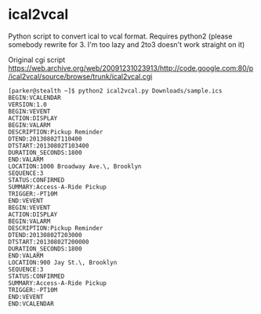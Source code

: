 # ical2vcal
Python script to convert ical to vcal format. Requires python2 (please somebody rewrite for 3. I'm too lazy and 2to3 doesn't work straight on it)

Original cgi script https://web.archive.org/web/20091231023913/http://code.google.com:80/p/ical2vcal/source/browse/trunk/ical2vcal.cgi

````
[parker@stealth ~]$ python2 ical2vcal.py Downloads/sample.ics 
BEGIN:VCALENDAR
VERSION:1.0
BEGIN:VEVENT
ACTION:DISPLAY
BEGIN:VALARM
DESCRIPTION:Pickup Reminder
DTEND:20130802T110400
DTSTART:20130802T103400
DURATION_SECONDS:1800
END:VALARM
LOCATION:1000 Broadway Ave.\, Brooklyn
SEQUENCE:3
STATUS:CONFIRMED
SUMMARY:Access-A-Ride Pickup
TRIGGER:-PT10M
END:VEVENT
BEGIN:VEVENT
ACTION:DISPLAY
BEGIN:VALARM
DESCRIPTION:Pickup Reminder
DTEND:20130802T203000
DTSTART:20130802T200000
DURATION_SECONDS:1800
END:VALARM
LOCATION:900 Jay St.\, Brooklyn
SEQUENCE:3
STATUS:CONFIRMED
SUMMARY:Access-A-Ride Pickup
TRIGGER:-PT10M
END:VEVENT
END:VCALENDAR
````
